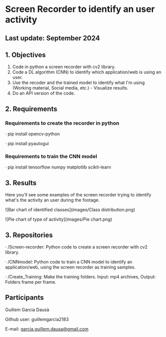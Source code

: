 # Screen Recorder to identify an user activity 
## Last update: September 2024

## 1. Objectives
1. Code in python a screen recorder with cv2 library.
2. Code a DL algorithm (CNN) to identify which application/web is using an user.
3. Use the recoder and the trained model to identify what I'm using (Working material, Social media, etc.) - Visualize results.
4. Do an API version of the code.

## 2. Requirements
### Requirements to create the recorder in python 
· pip install opencv-python

· pip install pyautogui

### Requirements to train the CNN model
· pip install tensorflow numpy matplotlib scikit-learn

## 3. Results
Here you'll see some examples of the screen recorder trying to identify what's the activity an user during the footage.

![Bar chart of identified classes](images/Class distribution.png)

![Pie chart of type of activity](images/Pie chart.png)

## 3. Repositories 
· /Screen-recorder: Python code to create a screen recorder with cv2 library.

· /CNNmodel: Python code to train a CNN model to identify an application/web, using the screen recorder as training samples.

· /Create_Training: Make the training folders. Input: mp4 archives, Output: Folders frame per frame. 


## Participants
Guillem Garcia Dausà 

Github user: guillemgarcia2183

E-mail: garcia.guillem.dausa@gmail.com

